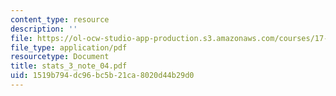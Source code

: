 ```yaml
---
content_type: resource
description: ''
file: https://ol-ocw-studio-app-production.s3.amazonaws.com/courses/17-874-quantitative-research-methods-multivariate-spring-2004/1519b794dc96bc5b21ca8020d44b29d0_stats_3_note_04.pdf
file_type: application/pdf
resourcetype: Document
title: stats_3_note_04.pdf
uid: 1519b794-dc96-bc5b-21ca-8020d44b29d0
---
```

